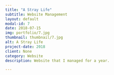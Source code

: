 ```yaml
---
title: "A Stray Life"
subtitle: Website Management
layout: default
modal-id: 7
date: 2018-07-15
img: portfolio/7.jpg
thumbnail: thumbnail/7.jpg
alt: A Stray Life
project-date: 2018
client: None
category: Website
description: Website that I managed for a year.

---
```

